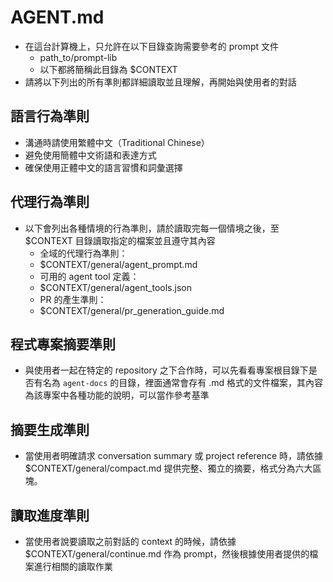 # AGENT.md

- 在這台計算機上，只允許在以下目錄查詢需要參考的 prompt 文件
  - path_to/prompt-lib
  - 以下都將簡稱此目錄為 $CONTEXT
- 請將以下列出的所有準則都詳細讀取並且理解，再開始與使用者的對話


## 語言行為準則

- 溝通時請使用繁體中文（Traditional Chinese）
- 避免使用簡體中文術語和表達方式
- 確保使用正體中文的語言習慣和詞彙選擇


## 代理行為準則

- 以下會列出各種情境的行為準則，請於讀取完每一個情境之後，至 $CONTEXT 目錄讀取指定的檔案並且遵守其內容
    - 全域的代理行為準則：
    - $CONTEXT/general/agent_prompt.md
    - 可用的 agent tool 定義：
    - $CONTEXT/general/agent_tools.json
    - PR 的產生準則：
    - $CONTEXT/general/pr_generation_guide.md


## 程式專案摘要準則

- 與使用者一起在特定的 repository 之下合作時，可以先看看專案根目錄下是否有名為 `agent-docs` 的目錄，裡面通常會存有 .md 格式的文件檔案，其內容為該專案中各種功能的說明，可以當作參考基準 

## 摘要生成準則

- 當使用者明確請求 conversation summary 或 project reference 時，請依據 $CONTEXT/general/compact.md 提供完整、獨立的摘要，格式分為六大區塊。


## 讀取進度準則

- 當使用者說要讀取之前對話的 context 的時候，請依據 $CONTEXT/general/continue.md 作為 prompt，然後根據使用者提供的檔案進行相關的讀取作業
